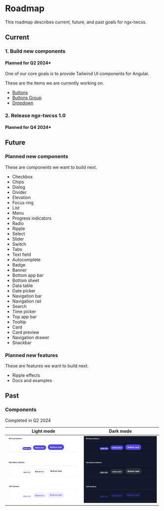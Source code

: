 # Roadmap

This roadmap describes current, future, and past goals for ngx-twcss.

## Current

### 1. Build new components

#### Planned for Q2 2024*

One of our core goals is to provide Tailwind UI components for Angular.

These are the items we are currently working on.

* [Buttons](components/buttons.md)
* [Buttons Group](components/buttons-group.md)
* [Dropdown](components/dropdown.md)

### 2. Release ngx-twcss 1.0

#### Planned for Q4 2024*

## Future

### Planned new components

These are components we want to build next.

* Checkbox
* Chips
* Dialog
* Divider
* Elevation
* Focus ring
* List
* Menu
* Progress indicators
* Radio
* Ripple
* Select
* Slider
* Switch
* Tabs
* Text field
* Autocomplete
* Badge
* Banner
* Bottom app bar
* Bottom sheet
* Data table
* Date picker
* Navigation bar
* Navigation rail
* Search
* Time picker
* Top app bar
* Tooltip
* Card
* Card preview
* Navigation drawer
* Snackbar

### Planned new features

These are features we want to build next.

* Ripple effects
* Docs and examples

## Past

### Components

Completed in Q2 2024

Light mode | Dark mode
---------- | ---------
!["Buttons on light mode"](components/images/buttons/buttons.png) | !["Buttons on dark mode"](components/images/buttons/buttons-dark.png)
